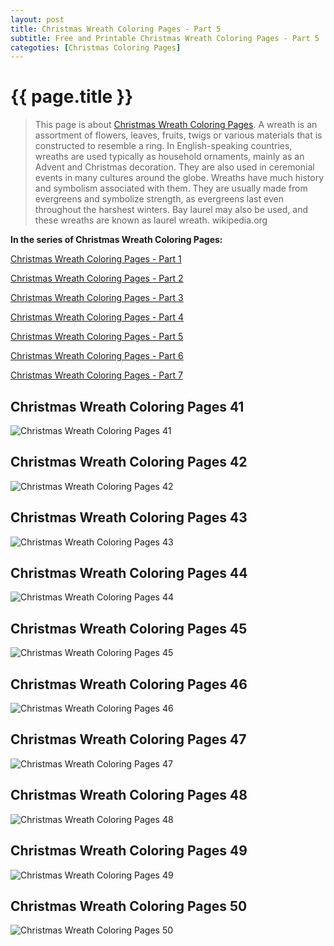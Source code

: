 ```yaml
---
layout: post
title: Christmas Wreath Coloring Pages - Part 5
subtitle: Free and Printable Christmas Wreath Coloring Pages - Part 5
categoties: [Christmas Coloring Pages]
---
```

{{ page.title }}
================
> This page is about [Christmas Wreath Coloring Pages](https://hoanghabelle.github.io/). A wreath is an assortment of flowers, leaves, fruits, twigs or various materials that is constructed to resemble a ring. In English-speaking countries, wreaths are used typically as household ornaments, mainly as an Advent and Christmas decoration. They are also used in ceremonial events in many cultures around the globe. Wreaths have much history and symbolism associated with them. They are usually made from evergreens and symbolize strength, as evergreens last even throughout the harshest winters. Bay laurel may also be used, and these wreaths are known as laurel wreath. wikipedia.org

**In the series of Christmas Wreath Coloring Pages:**

[Christmas Wreath Coloring Pages - Part 1](https://hoanghabelle.github.io/2017/11/04/Christmas-Wreath-Coloring-Pages-part-1.html)

[Christmas Wreath Coloring Pages - Part 2](https://hoanghabelle.github.io/2017/11/04/Christmas-Wreath-Coloring-Pages-part-2.html)

[Christmas Wreath Coloring Pages - Part 3](https://hoanghabelle.github.io/2017/11/04/Christmas-Wreath-Coloring-Pages-part-3.html)

[Christmas Wreath Coloring Pages - Part 4](https://hoanghabelle.github.io/2017/11/04/Christmas-Wreath-Coloring-Pages-part-4.html)

[Christmas Wreath Coloring Pages - Part 5](https://hoanghabelle.github.io/2017/11/04/Christmas-Wreath-Coloring-Pages-part-5.html)

[Christmas Wreath Coloring Pages - Part 6](https://hoanghabelle.github.io/2017/11/04/Christmas-Wreath-Coloring-Pages-part-6.html)

[Christmas Wreath Coloring Pages - Part 7](https://hoanghabelle.github.io/2017/11/04/Christmas-Wreath-Coloring-Pages-part-7.html)


## Christmas Wreath Coloring Pages 41
![Christmas Wreath Coloring Pages 41](https://hoanghabelle.github.io/img/Christmas-Wreath-Coloring-Pages%20(41).jpg "Christmas Wreath Coloring Pages 41")

## Christmas Wreath Coloring Pages 42
![Christmas Wreath Coloring Pages 42](https://hoanghabelle.github.io/img/Christmas-Wreath-Coloring-Pages%20(42).jpg "Christmas Wreath Coloring Pages 42")

## Christmas Wreath Coloring Pages 43
![Christmas Wreath Coloring Pages 43](https://hoanghabelle.github.io/img/Christmas-Wreath-Coloring-Pages%20(43).jpg "Christmas Wreath Coloring Pages 43")

## Christmas Wreath Coloring Pages 44
![Christmas Wreath Coloring Pages 44](https://hoanghabelle.github.io/img/Christmas-Wreath-Coloring-Pages%20(44).jpg "Christmas Wreath Coloring Pages 44")

<script async src="//pagead2.googlesyndication.com/pagead/js/adsbygoogle.js"></script><ins class="adsbygoogle" style="display:block" data-ad-format="fluid" data-ad-layout-key="-8i+1w-dq+e9+ft" data-ad-client="ca-pub-6753140515841889" data-ad-slot="6190446671"></ins> <script> (adsbygoogle = window.adsbygoogle || []).push({}); </script>

## Christmas Wreath Coloring Pages 45
![Christmas Wreath Coloring Pages 45](https://hoanghabelle.github.io/img/Christmas-Wreath-Coloring-Pages%20(45).jpg "Christmas Wreath Coloring Pages 45")

## Christmas Wreath Coloring Pages 46
![Christmas Wreath Coloring Pages 46](https://hoanghabelle.github.io/img/Christmas-Wreath-Coloring-Pages%20(46).jpg "Christmas Wreath Coloring Pages 46")

## Christmas Wreath Coloring Pages 47
![Christmas Wreath Coloring Pages 47](https://hoanghabelle.github.io/img/Christmas-Wreath-Coloring-Pages%20(47).jpg "Christmas Wreath Coloring Pages 47")

## Christmas Wreath Coloring Pages 48
![Christmas Wreath Coloring Pages 48](https://hoanghabelle.github.io/img/Christmas-Wreath-Coloring-Pages%20(48).jpg "Christmas Wreath Coloring Pages 48")

<script async src="//pagead2.googlesyndication.com/pagead/js/adsbygoogle.js"></script><ins class="adsbygoogle" style="display:block" data-ad-format="fluid" data-ad-layout-key="-8i+1w-dq+e9+ft" data-ad-client="ca-pub-6753140515841889" data-ad-slot="6190446671"></ins> <script> (adsbygoogle = window.adsbygoogle || []).push({}); </script>

## Christmas Wreath Coloring Pages 49
![Christmas Wreath Coloring Pages 49](https://hoanghabelle.github.io/img/Christmas-Wreath-Coloring-Pages%20(49).jpg "Christmas Wreath Coloring Pages 49")

## Christmas Wreath Coloring Pages 50
![Christmas Wreath Coloring Pages 50](https://hoanghabelle.github.io/img/Christmas-Wreath-Coloring-Pages%20(50).jpg "Christmas Wreath Coloring Pages 50")

